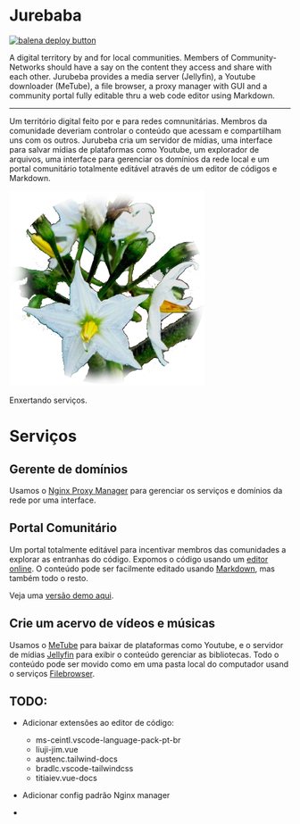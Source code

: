 # Jurebaba

[![balena deploy button](https://www.balena.io/deploy.svg)](https://dashboard.balena-cloud.com/deploy?repoUrl=https://gitlab.com/coletivo-coolab/jurebaba)

A digital territory by and for local communities. Members of Community-Networks should have a say on the content they access and share with each other. Jurubeba provides a media server (Jellyfin), a Youtube downloader (MeTube), a file browser, a proxy manager with GUI and a community portal fully editable thru a web code editor using Markdown.

------------

Um território digital feito por e para redes comnunitárias. Membros da comunidade deveriam controlar o conteúdo que acessam e compartilham uns com os outros. Jurubeba cria um servidor de mídias, uma interface para salvar mídias de plataformas como Youtube, um explorador de arquivos, uma interface para gerenciar os domínios da rede local e um portal comunitário totalmente editável através de um editor de códigos e Markdown.

![JURUBEBA](jurubeba-logo.png)

Enxertando serviços.

# Serviços
## Gerente de domínios

Usamos o [Nginx Proxy Manager](https://nginxproxymanager.com/) para gerenciar os serviços e domínios da rede por uma interface.
## Portal Comunitário

Um portal totalmente editável para incentivar membros das comunidades a explorar as entranhas do código. Expomos o código usando um [editor online](https://github.com/cdr/code-server). O conteúdo pode ser facilmente editado usando [Markdown](https://github.com/zander-br/markdown-course), mas também todo o resto.

Veja uma [versão demo aqui](https://portal.coolab.org/).

## Crie um acervo de vídeos e músicas

Usamos o [MeTube](https://github.com/alexta69/metube) para baixar de plataformas como Youtube, e o servidor de mídias [Jellyfin](https://jellyfin.org/) para exibir o conteúdo gerenciar as bibliotecas. Todo o conteúdo pode ser movido como em uma pasta local do computador usand o 
serviços [Filebrowser](https://github.com/filebrowser/filebrowser).

## TODO:
- Adicionar extensões ao editor de código:
    - ms-ceintl.vscode-language-pack-pt-br
    - liuji-jim.vue
    - austenc.tailwind-docs
    - bradlc.vscode-tailwindcss
    - titiaiev.vue-docs

- Adicionar config padrão Nginx manager
- 
